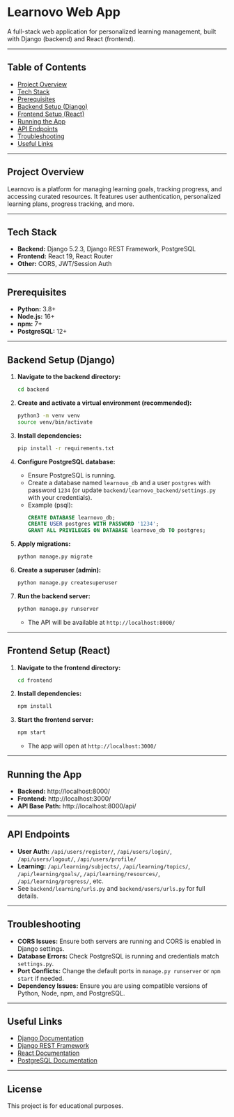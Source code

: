 # Learnovo Web App

A full-stack web application for personalized learning management, built with Django (backend) and React (frontend).

---

## Table of Contents
- [Project Overview](#project-overview)
- [Tech Stack](#tech-stack)
- [Prerequisites](#prerequisites)
- [Backend Setup (Django)](#backend-setup-django)
- [Frontend Setup (React)](#frontend-setup-react)
- [Running the App](#running-the-app)
- [API Endpoints](#api-endpoints)
- [Troubleshooting](#troubleshooting)
- [Useful Links](#useful-links)

---

## Project Overview
Learnovo is a platform for managing learning goals, tracking progress, and accessing curated resources. It features user authentication, personalized learning plans, progress tracking, and more.

---

## Tech Stack
- **Backend:** Django 5.2.3, Django REST Framework, PostgreSQL
- **Frontend:** React 19, React Router
- **Other:** CORS, JWT/Session Auth

---

## Prerequisites
- **Python:** 3.8+
- **Node.js:** 16+
- **npm:** 7+
- **PostgreSQL:** 12+

---

## Backend Setup (Django)

1. **Navigate to the backend directory:**
   ```bash
   cd backend
   ```

2. **Create and activate a virtual environment (recommended):**
   ```bash
   python3 -m venv venv
   source venv/bin/activate
   ```

3. **Install dependencies:**
   ```bash
   pip install -r requirements.txt
   ```

4. **Configure PostgreSQL database:**
   - Ensure PostgreSQL is running.
   - Create a database named `learnovo_db` and a user `postgres` with password `1234` (or update `backend/learnovo_backend/settings.py` with your credentials).
   - Example (psql):
     ```sql
     CREATE DATABASE learnovo_db;
     CREATE USER postgres WITH PASSWORD '1234';
     GRANT ALL PRIVILEGES ON DATABASE learnovo_db TO postgres;
     ```

5. **Apply migrations:**
   ```bash
   python manage.py migrate
   ```

6. **Create a superuser (admin):**
   ```bash
   python manage.py createsuperuser
   ```

7. **Run the backend server:**
   ```bash
   python manage.py runserver
   ```
   - The API will be available at `http://localhost:8000/`

---

## Frontend Setup (React)

1. **Navigate to the frontend directory:**
   ```bash
   cd frontend
   ```

2. **Install dependencies:**
   ```bash
   npm install
   ```

3. **Start the frontend server:**
   ```bash
   npm start
   ```
   - The app will open at `http://localhost:3000/`

---

## Running the App
- **Backend:** http://localhost:8000/
- **Frontend:** http://localhost:3000/
- **API Base Path:** http://localhost:8000/api/

---

## API Endpoints
- **User Auth:** `/api/users/register/`, `/api/users/login/`, `/api/users/logout/`, `/api/users/profile/`
- **Learning:** `/api/learning/subjects/`, `/api/learning/topics/`, `/api/learning/goals/`, `/api/learning/resources/`, `/api/learning/progress/`, etc.
- See `backend/learning/urls.py` and `backend/users/urls.py` for full details.

---

## Troubleshooting
- **CORS Issues:** Ensure both servers are running and CORS is enabled in Django settings.
- **Database Errors:** Check PostgreSQL is running and credentials match `settings.py`.
- **Port Conflicts:** Change the default ports in `manage.py runserver` or `npm start` if needed.
- **Dependency Issues:** Ensure you are using compatible versions of Python, Node, npm, and PostgreSQL.

---

## Useful Links
- [Django Documentation](https://docs.djangoproject.com/)
- [Django REST Framework](https://www.django-rest-framework.org/)
- [React Documentation](https://react.dev/)
- [PostgreSQL Documentation](https://www.postgresql.org/docs/)

---

## License
This project is for educational purposes. 